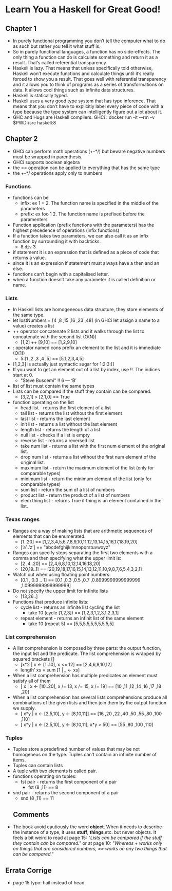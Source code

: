 # Learn You a Haskell for Great Good! 

## Chapter 1
* In purely functional programming you don’t tell the computer what to do as such but rather you tell it what stuff is. 
* So in purely functional languages, a function has no side-effects. The only thing a function can do is calculate something and return it as a result. That’s called referential transparency 
* Haskell is lazy. That means that unless specifically told otherwise, Haskell won’t execute functions and calculate things until it’s really forced to show you a result. That goes well with referential transparency and it allows you to think of programs as a series of transformations on data. It allows cool things such as infinite data structures.
* Haskell is statically typed. 
* Haskell uses a very good type system that has type inference. That means that you don’t have to explicitly label every piece of code with a type because the type system can intelligently figure out a lot about it. 
* GHC and Hugs are Haskell compilers. GHCi : docker run -it --rm -v $PWD:/src  haskell:8
## Chapter 2
* GHCi can perform math operations (+-*/) but beware negative numbers must be wrapped in parenthesis.
* GHCi supports boolean algebra
* the == operation can be applied to everything that has the same type 
* the +-*/ operations apply only to numbers
### Functions
* functions can be 
    * infix: ex 1 + 2. The function name is specified in the middle of the parameters
    * prefix: ex foo 1 2. The function name is prefixed before the paramenters
* Function application (prefix functions with the parameters) has the highest precedence of operations (infix functions)  
* If a function takes two parameters, we can also call it as an infix function by surrounding it with backticks. 
    * 8 `div` 3
* if statement it is an expression that is defined as a piece of code that returns a value. 
* since it is an expression if statement must always have a then and an else. 
* functions can’t begin with a capitalised letter. 
* when a function doesn’t take any parameter it is called definition or name.
### Lists
* In Haskell lists are homogeneous data structure, they store elements of the same type.
* let lostNumbers = [4 ,8 ,15 ,16 ,23 ,48] (in GHCi let assign a name to a value) creates a list 
* ++ operator concatenate 2 lists and it walks through the list to concatenate with the second list (O(N)) 
    * [1,2] ++ [9,10] == [1,2,9,10] 
* : operator named cons prefix an element to the list and it is immediate (O(1)) 
    * 5:[1 ,2 ,3 ,4 ,5] == [5,1,2,3,4,5] 
* [1,2,3] is actually just syntactic sugar for 1:2:3:[]
* If you want to get an element out of a list by index, use !!. The indices start at 0. 
    * "Steve Buscemi" !! 6 — ‘B’
* list of list must contain the same types
* Lists can be compared if the stuff they contain can be compared. 
    * [3,2,1] > [2,1,0] == True
* function operating on the list
    * head list - returns the first element of a list
    * tail list -  returns the list without the first element 
    * last list -  returns the last element 
    * init list -  returns a list without the last element
    * length list -  returns the length of a list 
    * null list -  checks if a list is empty
    * reverse list -  returns a reversed list
    * take num  list - returns a list with the first num element of the original list.
    * drop num  list - returns a list without the first num element of the original list.
    * maximum  list - return the maximum element of the list (only for comparable types)
    * minimum  list - return the minimum element of the list (only for comparable types)
    * sum  list - return the sum of a list of numbers
    * product  list - return the product of a list of numbers
    * elem thing list - returns True if thing is an element contained in the list.
### Texas ranges
 * Ranges are a way of making lists that are arithmetic sequences of elements that can be enumerated.
    * [1..20] == [1,2,3,4,5,6,7,8,9,10,11,12,13,14,15,16,17,18,19,20]
    * [’a’..’z’] == "abcdefghijklmnopqrstuvwxyz"
 * Ranges can specify steps separating the first two elements with a comma and then specifying what the upper limit is:
    * [2 ,4..20] == [2,4,6,8,10,12,14,16,18,20]
    * [20,19..1] == [20,19,18,17,16,15,14,13,12,11,10,9,8,7,6,5,4,3,2,1]
 * Watch out when using floating point numbers:
    * [0.1 , 0.3 .. 1] == [0.1 ,0.3 ,0.5 ,0.7 ,0.8999999999999999 ,1.0999999999999999]
 * Do not specify the upper limit for infinite lists
    * [13,26..]
 * Functions that produce infinite lists:
    * cycle list - returns an infinite list cycling the list
       * take 10 (cycle [1,2,3]) == [1,2,3,1,2,3,1,2,3,1]
    *  repeat element - returns an infinit list of the same element
       * take 10 (repeat 5) == [5,5,5,5,5,5,5,5,5,5]
### List comprehension
 * A list comprehension is composed by three parts: the output function, the input list and the predicate. The list comprehension is wrapped by squared brackets []
    * [x\*2 | x <- [1..10], x <= 12] == [2,4,6,8,10,12]
    * length’ xs = sum [1 | _ <- xs]
 * When a list comprehension has multiple predicates an element must satisfy all of them
    * [ x | x <- [10..20], x /= 13, x /= 15, x /= 19] == [10 ,11 ,12 ,14 ,16 ,17 ,18 ,20] 
 * When a list comprehension has several lists comprehensions produce all combinations of the given lists and then join them by the output function we supply.
    * [ x\*y | x <- [2,5,10], y <- [8,10,11]] == [16 ,20 ,22 ,40 ,50 ,55 ,80 ,100 ,110]
    * [ x\*y | x <- [2,5,10], y <- [8,10,11], x\*y > 50] == [55 ,80 ,100 ,110]
### Tuples
  * Tuples store a predefined number of values that may be not homogeneus on the type. Tuples can't contain an infinite number of items.
  * Tuples can contain lists
  * A tuple with two elements is called pair.
  * functions operating on tuples:
    * fst pair - returns the first component of a pair
      * fst (8 ,11) == 8
  * snd pair - returns the second component of a pair
      * snd (8 ,11) == 11
    ## Comments
 * The book avoid cautiously the word **object**. When it needs to describe the instance of a type, it uses **stuff**, **things**,etc. but never objects. It feels a bit weird to read at page 15: _"Lists can be compared if the stuff they contain can be compared."_ or at page 10: _"Whereas + works only on things that are considered numbers, == works on any two things that can be compared."_
## Errata Corrige
* page 15 typo: hail instead of head
